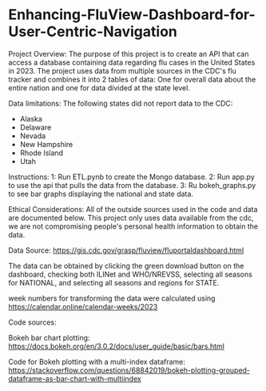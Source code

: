 # Enhancing-FluView-Dashboard-for-User-Centric-Navigation

Project Overview:
The purpose of this project is to create an API that can access a database containing data regarding flu cases in the United States in 2023. The project uses data from multiple sources in the CDC's flu tracker and combines it into 2 tables of data: One for overall data about the entire nation and one for data divided at the state level.

Data limitations:
The following states did not report data to the CDC:
- Alaska
- Delaware
- Nevada
- New Hampshire
- Rhode Island
- Utah

Instructions:
1: Run ETL.pynb to create the Mongo database.
2: Run app.py to use the api that pulls the data from the database.
3: Ru bokeh_graphs.py to see bar graphs displaying the national and state data.

Ethical Considerations:
All of the outside sources used in the code and data are documented below. This project only uses data available from the cdc, we are not compromising people's personal health information to obtain the data.

Data Source:
https://gis.cdc.gov/grasp/fluview/fluportaldashboard.html

The data can be obtained by clicking the green download button on the dashboard, checking both ILINet and WHO/NREVSS, selecting all seasons for NATIONAL, and selecting all seasons and regions for STATE.

week numbers for transforming the data were calculated using https://calendar.online/calendar-weeks/2023

Code sources:

Bokeh bar chart plotting: https://docs.bokeh.org/en/3.0.2/docs/user_guide/basic/bars.html

Code for Bokeh plotting with a multi-index dataframe: https://stackoverflow.com/questions/68842019/bokeh-plotting-grouped-dataframe-as-bar-chart-with-multiindex



